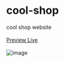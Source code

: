 # cool-shop
cool shop website
<br />
<br />
<a href="https://adelsherif.github.io/cool-shop/">Preview Live</a>
<br />
<br />
<img src="https://github.com/Adelsherif/cool-shop/blob/master/Untitled-3.jpg" alt="image" />
